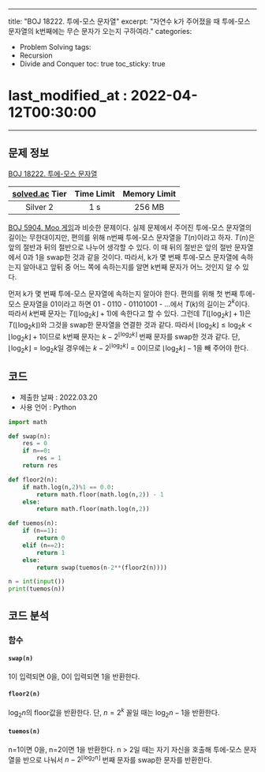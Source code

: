 
---
title: "BOJ 18222. 투에-모스 문자열"
excerpt: "자연수 k가 주어졌을 때 투에-모스 문자열의 k번째에는 무슨 문자가 오는지 구하여라."
categories: 
  - Problem Solving
tags:
  - Recursion
  - Divide and Conquer
toc: true
toc_sticky: true
# last_modified_at : 2022-04-12T00:30:00
---

## 문제 정보 

[BOJ 18222. 투에-모스 문자열](https://www.acmicpc.net/problem/18222)

| [solved.ac](https://solved.ac) Tier | Time Limit | Memory Limit |
|:-----------------------------------:|:----------:|:------------:|
| Silver 2                            | 1 s        | 256 MB       |

[BOJ 5904. Moo 게임]({{site.url}}{{site.baseurl}}/problem%20solving/BOJ5904/)과 비슷한 문제이다. 실제 문제에서 주어진 투에-모스 문자열의 길이는 무한대이지만, 편의를 위해 n번째 투에-모스 문자열을 $T(n)$이라고 하자. $T(n)$은 앞의 절반과 뒤의 절반으로 나누어 생각할 수 있다. 이 때 뒤의 절반은 앞의 절반 문자열에서 0과 1을 swap한 것과 같을 것이다. 따라서, k가 몇 번째 투에-모스 문자열에 속하는지 알아내고 앞뒤 중 어느 쪽에 속하는지를 알면 k번째 문자가 어느 것인지 알 수 있다.

먼저 k가 몇 번째 투에-모스 문자열에 속하는지 알아야 한다. 편의를 위해 첫 번째 투에-모스 문자열을 01이라고 하면 01 - 0110 - 01101001 - ...에서 $T(k)$의 길이는 $2^k$이다. 따라서 $k$번째 문자는 $T(\lfloor \log_2k \rfloor +1)$에 속한다고 할 수 있다. 그런데  $T(\lfloor \log_2k \rfloor +1)$은 $T(\lfloor \log_2k \rfloor)$와 그것을 swap한 문자열을 연결한 것과 같다. 따라서 $\lfloor \log_2k \rfloor \leq \log_2k < \lfloor \log_2k \rfloor + 1$이므로 k번째 문자는 $k-2^{\lfloor \log_2k \rfloor}$ 번째 문자를 swap한 것과 같다. 단, $\lfloor \log_2k \rfloor = \log_2k$일 경우에는 $k-2^{\lfloor \log_2k \rfloor}=0$이므로 ${\lfloor \log_2k \rfloor}-1$을 빼 주어야 한다.

## 코드
- 제출한 날짜 : 2022.03.20
- 사용 언어 : Python

```python
import math

def swap(n):
    res = 0
    if n==0:
        res = 1
    return res

def floor2(n):
    if math.log(n,2)%1 == 0.0:
        return math.floor(math.log(n,2)) - 1
    else:
        return math.floor(math.log(n,2))

def tuemos(n):
    if (n==1):
        return 0
    elif (n==2):
        return 1
    else:
        return swap(tuemos(n-2**(floor2(n))))

n = int(input())
print(tuemos(n))

```

## 코드 분석

### 함수
####  `swap(n)`
1이 입력되면 0을, 0이 입력되면 1을 반환한다.

#### `floor2(n)`
$\log_2 n$의 floor값을 반환한다. 단, $n=2^k$  꼴일 때는 $\log_2 n -1$을 반환한다.

#### `tuemos(n)`
n=1이면 0을, n=2이면 1을 반환한다. n > 2일 때는 자기 자신을 호출해 투에-모스 문자열을 반으로 나눠서 $n-2^{\lfloor \log_2 n \rfloor}$ 번째 문자를 swap한 문자를 반환한다.
